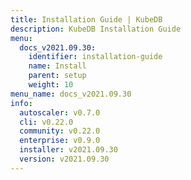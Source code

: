 ```yaml
---
title: Installation Guide | KubeDB
description: KubeDB Installation Guide
menu:
  docs_v2021.09.30:
    identifier: installation-guide
    name: Install
    parent: setup
    weight: 10
menu_name: docs_v2021.09.30
info:
  autoscaler: v0.7.0
  cli: v0.22.0
  community: v0.22.0
  enterprise: v0.9.0
  installer: v2021.09.30
  version: v2021.09.30
---
```


